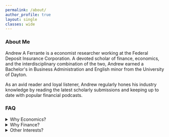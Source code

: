 ```yaml
---
permalink: /about/
author_profile: true
layout: single
classes: wide
---
```

### About Me

Andrew A Ferrante is a economist researcher working at the Federal Deposit Insurance Corporation. A devoted scholar of finance, economics, and the interdisciplinary combination of the two, Andrew earned a Bachelor's in Business Administration and English minor from the University of Dayton. 

As an avid reader and loyal listener, Andrew regularly hones his industry knowledge by reading the latest scholarly submissions and keeping up to date with popular financial podcasts.

<!---
### Resume

* Here is where I need to put my resume (save in Github)

### Undergraduate Thesis

* Include links to Senior thesis and slideshow
--->

### FAQ

<details>
<summary>Why Economics?</summary>
<br>
I have always wanted to work in an industry that involved studying money. As a child I was so confused why things "back then" cost so little and wondered why we couldn't somehow make a loaf of bread cost $0.25 again. I now know the benefits of targeted low and stable inflation and why deflationary practices would be determental to the economy. I also know I didn't really want to work on "Wall Street", and since most of my immediate family studied social science in college, economics was a fantastic natural fit for me.
</details>


<details>
<summary>Why Finance?</summary>
<br>
One of my favorite books as a child was "The Motley Fool Investment Guide for Teens". I was so fascinated with the financial concepts of compound growth, retirement matching, and saving for the future. Since learning about personal finance at a young age, I have been very frugal with my spending. I was even hesitant to spend my $25 iTunes gift card birthday presents even though the money could only be spent on iTunes! I used to wonder why stock prices would go up or down at different times until I learend the price only reflects how much the collective is willing to pay for something, using the laws of Supply and Demand.
</details>


<details>
<summary>Other Interests?</summary>
<br>
I believe the key to a fruitful and long life is through learning. I spend most of my free time listening to podcasts, learning spanish, reading, playing the piano, and learning new computer software and coding. I even taught myself to how to use Markdown, Jekyll, and YAML to get this website up and running! I also rely on a healthy exercise habit of running, stretching, and using gymnastic rings for calesthetics to keep my mind clear and stress free.
</details>

<!----
### Fun Photos

* Pics from Ud2NYC
  * NYSE
  * NY Fed
* Pics from ECB
* Pic from CLE Fed
* Pic from KC Fed

Adding images with captions
{% include figure image_path="/assets/images/unsplash-image-10.jpg" alt="this is a placeholder image" caption="This is a figure caption." %}
--->

<!---
### Contact Me

* Add contact box
  * Name
  * Company
  * Subject
  * Message

<details>
<summary>How do I dropdown?</summary>
<br>
This is how you dropdown.
</details>
--->
